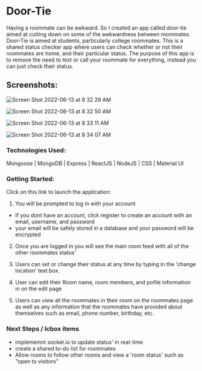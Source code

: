 # Door-Tie

Having a roommate can be awkward. So I created an app called door-tie aimed at cutting down on some of the awkwardness between roommates. Door-Tie is aimed at students, particularly college roommates. This is a shared status checker app where users can check whether or not their roommates are home, and their particular status.
The purpose of this app is to remove the need to text or call your roommate for everything, instead you can just check their status. 

## Screenshots:
![Screen Shot 2022-06-13 at 8 32 29 AM](https://user-images.githubusercontent.com/100104797/173354308-5eb95b90-08f9-4337-bec5-ff7969f3bece.png)

![Screen Shot 2022-06-13 at 8 32 50 AM](https://user-images.githubusercontent.com/100104797/173354375-c78c81d2-2c26-4dbe-9f91-0285ef6a8146.png)

![Screen Shot 2022-06-13 at 8 33 11 AM](https://user-images.githubusercontent.com/100104797/173354446-47aa5e04-bf0a-44e7-ad44-910e21b4ec4c.png)

![Screen Shot 2022-06-13 at 8 34 07 AM](https://user-images.githubusercontent.com/100104797/173354622-e632b3ed-a16a-4bd2-a1dd-bc7f7e3997ed.png)

### Technologies Used:

Mongoose | MongoDB | Express | ReactJS | NodeJS | CSS | Material UI


### Getting Started:

Click on this link to launch the application: 

1. You will be prompted to log in with your account

 - If you dont have an account, click register to create an account with an email, username, and password
 - your email will be safely stored in a database and your password will be encrypted
  
2.  Once you are logged in you will see the main room feed with all of the other roommates status'

3.  Users can set or change their status at any time by typing in the 'change location' text box.

4.  User can edit their Room name, room members, and pofile information in on the edit page

5.  Users can view all the roommates in their room on the roommates page as well as any information that the roommates have provided about themselves such as email, phone number, birthday, etc.



### Next Steps / Icbox items

- implememnt socket.io to update status' in real-time
- create a shared to-do list for roommates
- Allow rooms to follow other rooms and view a 'room status' such as "open to visitors"
